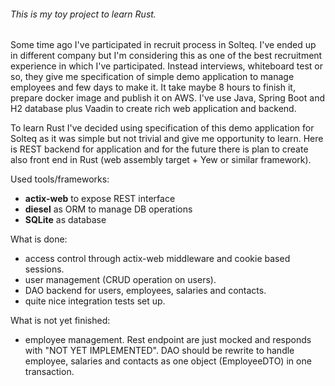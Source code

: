 ###### This is my toy project to learn Rust. 

Some time ago I've participated in recruit process in Solteq. I've ended up in different company but
I'm considering this as one of the best recruitment experience in which I've participated. 
Instead interviews, whiteboard test or so, they give me specification of simple demo application to manage
employees and few days to make it. It take maybe 8 hours to finish it, prepare docker image and publish it on AWS. 
I've use Java, Spring Boot and H2 database plus Vaadin to create rich web application and backend.

To learn Rust I've decided using specification of this demo application for Solteq as it was simple
but not trivial and give me opportunity to learn. 
Here is REST backend for application and for the future there is plan to create also
front end in Rust (web assembly target + Yew or similar framework).

Used tools/frameworks:
* **actix-web** to expose REST interface
* **diesel** as ORM to manage DB operations
* **SQLite** as database

What is done:
* access control through actix-web middleware and cookie based sessions.
* user management (CRUD operation on users).
* DAO backend for users, employees, salaries and contacts.
* quite nice integration tests set up.
 
What is not yet finished:
* employee management. Rest endpoint are just mocked and responds with "NOT YET IMPLEMENTED".
DAO should be rewrite to handle employee, salaries and contacts as one object (EmployeeDTO) 
in one transaction.
  


